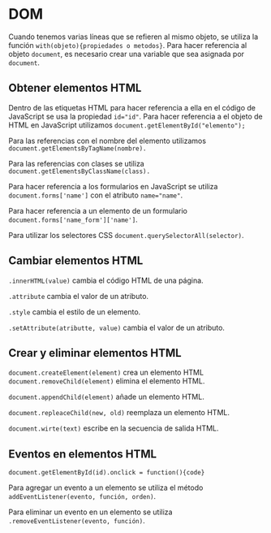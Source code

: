 # DOM

Cuando tenemos varias líneas que se refieren al mismo objeto, se utiliza la función `with(objeto){propiedades o metodos}`. Para hacer referencia al objeto `document`, es necesario crear una variable que sea asignada por `document`. 

## Obtener elementos HTML 

Dentro de las etiquetas HTML para hacer referencia a ella en el código de JavaScript se usa la propiedad `id="id"`. Para hacer referencia a el objeto de HTML en JavaScript utilizamos `document.getElementById("elemento");` 

Para las referencias con el nombre del elemento utilizamos `document.getElementsByTagName(nombre).` 

Para las referencias con clases se utiliza `document.getElementsByClassName(class).` 

Para hacer referencia a los formularios en JavaScript se utiliza `document.forms['name']` con el atributo `name="name"`. 

Para hacer referencia a un elemento de un formulario `document.forms['name_form']['name']`. 

Para utilizar los selectores CSS `document.querySelectorAll(selector)`. 

## Cambiar elementos HTML 

`.innerHTML(value)` cambia el código HTML de una página. 

`.attribute` cambia el valor de un atributo. 

`.style` cambia el estilo de un elemento. 

`.setAttribute(atributte, value)` cambia el valor de un atributo. 

## Crear y eliminar elementos HTML 

`document.createElement(element)` crea un elemento HTML 
`document.removeChild(element)` elimina el elemento HTML. 

`document.appendChild(element)` añade un elemento HTML. 

`document.repleaceChild(new, old)` reemplaza un elemento HTML. 

`document.wirte(text)` escribe en la secuencia de salida HTML. 

## Eventos en elementos HTML 

`document.getElementById(id).onclick = function(){code}` 

Para agregar un evento a un elemento se utiliza el método `addEventListener(evento, función, orden)`. 

Para eliminar un evento en un elemento se utiliza `.removeEventListener(evento, función)`. 